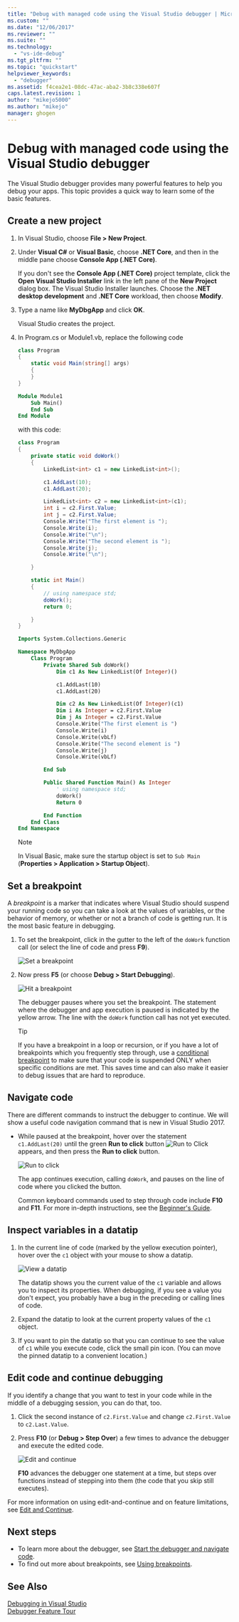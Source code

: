 ```yaml
---
title: "Debug with managed code using the Visual Studio debugger | Microsoft Docs"
ms.custom: ""
ms.date: "12/06/2017"
ms.reviewer: ""
ms.suite: ""
ms.technology: 
  - "vs-ide-debug"
ms.tgt_pltfrm: ""
ms.topic: "quickstart"
helpviewer_keywords: 
  - "debugger"
ms.assetid: f4cea2e1-08dc-47ac-aba2-3b8c338e607f
caps.latest.revision: 1
author: "mikejo5000"
ms.author: "mikejo"
manager: ghogen
---
```

# Debug with managed code using the Visual Studio debugger

The Visual Studio debugger provides many powerful features to help you debug your apps. This topic provides a quick way to learn some of the basic features.

## Create a new project 

1. In Visual Studio, choose **File > New Project**.

2. Under **Visual C#** or **Visual Basic**, choose **.NET Core**, and then in the middle pane choose **Console App (.NET Core)**.

     If you don't see the **Console App (.NET Core)** project template, click the **Open Visual Studio Installer** link in the left pane of the **New Project** dialog box. The Visual Studio Installer launches. Choose the **.NET desktop development** and **.NET Core** workload, then choose **Modify**.

3. Type a name like **MyDbgApp** and click **OK**.

    Visual Studio creates the project.

4. In Program.cs or Module1.vb, replace the following code

    ```c#
    class Program
    {
        static void Main(string[] args)
        {
        }
    }
    ```

    ```vb
    Module Module1
        Sub Main()
        End Sub
    End Module
    ```

    with this code:

    ```c#
    class Program
    {
        private static void doWork()
        {
            LinkedList<int> c1 = new LinkedList<int>();

            c1.AddLast(10);
            c1.AddLast(20);

            LinkedList<int> c2 = new LinkedList<int>(c1);
            int i = c2.First.Value;
            int j = c2.First.Value;
            Console.Write("The first element is ");
            Console.Write(i);
            Console.Write("\n");
            Console.Write("The second element is ");
            Console.Write(j);
            Console.Write("\n");

        }

        static int Main()
        {
            // using namespace std;
            doWork();
            return 0;

        }
    }
    ```

    ```vb
    Imports System.Collections.Generic

    Namespace MyDbgApp
        Class Program
            Private Shared Sub doWork()
                Dim c1 As New LinkedList(Of Integer)()

                c1.AddLast(10)
                c1.AddLast(20)

                Dim c2 As New LinkedList(Of Integer)(c1)
                Dim i As Integer = c2.First.Value
                Dim j As Integer = c2.First.Value
                Console.Write("The first element is ")
                Console.Write(i)
                Console.Write(vbLf)
                Console.Write("The second element is ")
                Console.Write(j)
                Console.Write(vbLf)

            End Sub

            Public Shared Function Main() As Integer
                ' using namespace std;
                doWork()
                Return 0

            End Function
        End Class
    End Namespace
    ```

    > [!NOTE]
    > In Visual Basic, make sure the startup object is set to `Sub Main` (**Properties > Application > Startup Object**).

## Set a breakpoint

A *breakpoint* is a marker that indicates where Visual Studio should suspend your running code so you can take a look at the values of variables, or the behavior of memory, or whether or not a branch of code is getting run. It is the most basic feature in debugging.

1. To set the breakpoint, click in the gutter to the left of the `doWork` function call (or select the line of code and press **F9**).

    ![Set a breakpoint](../debugger/media/dbg-qs-set-breakpoint-csharp.png "Set a breakpoint")

2. Now press **F5** (or choose **Debug > Start Debugging**).

    ![Hit a breakpoint](../debugger/media/dbg-qs-hit-breakpoint-csharp.png "Hit a breakpoint")

    The debugger pauses where you set the breakpoint. The statement where the debugger and app execution is paused is indicated by the yellow arrow. The line with the `doWork` function call has not yet executed.

    > [!TIP]
    > If you have a breakpoint in a loop or recursion, or if you have a lot of breakpoints which you frequently step through, use a [conditional breakpoint](../debugger/using-breakpoints.md#BKMK_Specify_a_breakpoint_condition_using_a_code_expression) to make sure that your code is suspended ONLY when specific conditions are met. This saves time and can also make it easier to debug issues that are hard to reproduce.

## Navigate code

There are different commands to instruct the debugger to continue. We will show a useful code navigation command that is new in Visual Studio 2017.

- While paused at the breakpoint, hover over the statement `c1.AddLast(20)` until the green **Run to click** button ![Run to Click](../debugger/media/dbg-tour-run-to-click.png "RunToClick") appears, and then press the **Run to click** button.

    ![Run to click](../debugger/media/dbg-qs-run-to-click-csharp.png "Run to click")

    The app continues execution, calling `doWork`, and pauses on the line of code where you clicked the button.

    Common keyboard commands used to step through code include **F10** and **F11**. For more in-depth instructions, see the [Beginner's Guide](../debugger/getting-started-with-the-debugger.md).

## Inspect variables in a datatip

1. In the current line of code (marked by the yellow execution pointer), hover over the `c1` object with your mouse to show a datatip.

    ![View a datatip](../debugger/media/dbg-qs-data-tip-csharp.png "View a datatip")

    The datatip shows you the current value of the `c1` variable and allows you to inspect its properties. When debugging, if you see a value you don't expect, you probably have a bug in the preceding or calling lines of code. 

2. Expand the datatip to look at the current property values of the `c1` object.

3. If you want to pin the datatip so that you can continue to see the value of `c1` while you execute code, click the small pin icon. (You can move the pinned datatip to a convenient location.)

## Edit code and continue debugging

If you identify a change that you want to test in your code while in the middle of a debugging session, you can do that, too.

1. Click the second instance of `c2.First.Value` and change `c2.First.Value` to `c2.Last.Value`.

2. Press **F10** (or **Debug > Step Over**) a few times to advance the debugger and execute the edited code.

    ![Edit and continue](../debugger/media/dbg-qs-edit-and-continue-csharp.gif "Edit and continue")

    **F10** advances the debugger one statement at a time, but steps over functions instead of stepping into them (the code that you skip still executes).

For more information on using edit-and-continue and on feature limitations, see [Edit and Continue](../debugger/edit-and-continue.md).

## Next steps

- To learn more about the debugger, see [Start the debugger and navigate code](../debugger/getting-started-with-the-debugger.md).
- To find out more about breakpoints, see [Using breakpoints](../debugger/using-breakpoints).

## See Also  
 [Debugging in Visual Studio](../debugger/index.md)  
 [Debugger Feature Tour](../debugger/debugger-feature-tour.md)
